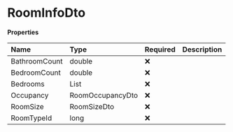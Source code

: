 # RoomInfoDto

**Properties**

| Name          | Type             | Required | Description |
| :------------ | :--------------- | :------- | :---------- |
| BathroomCount | double           | ❌       |             |
| BedroomCount  | double           | ❌       |             |
| Bedrooms      | List<BedroomDto> | ❌       |             |
| Occupancy     | RoomOccupancyDto | ❌       |             |
| RoomSize      | RoomSizeDto      | ❌       |             |
| RoomTypeId    | long             | ❌       |             |

<!-- This file was generated by liblab | https://liblab.com/ -->
